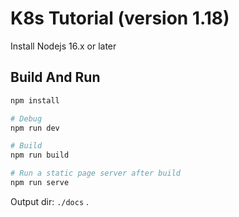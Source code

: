 # K8s Tutorial (version 1.18)

Install Nodejs 16.x or later
## Build And Run
```bash
npm install

# Debug
npm run dev

# Build
npm run build

# Run a static page server after build
npm run serve

```
Output dir: `./docs` .
